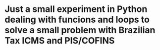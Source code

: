 # Just a small experiment in Python dealing with funcions and loops to solve a small problem with Brazilian Tax ICMS and PIS/COFINS
